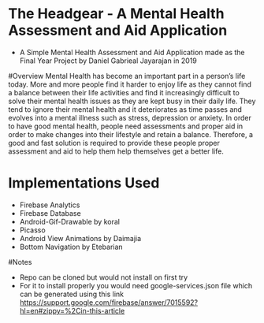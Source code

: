 # The Headgear - A Mental Health Assessment and Aid Application
- A Simple Mental Health Assessment and Aid Application made as the Final Year Project by Daniel Gabrieal Jayarajan in 2019

#Overview
Mental Health has become an important part in a person’s life today. More and more people find it harder to enjoy life as they cannot find a balance between their life activities and find it increasingly difficult to solve their mental health issues as they are kept busy in their daily life. They tend to ignore their mental health and it deteriorates as time passes and evolves into a mental illness such as stress, depression or anxiety. In order to have good mental health, people need assessments and proper aid in order to make changes into their lifestyle and retain a balance. Therefore, a good and fast solution is required to provide these people proper assessment and aid to help them help themselves get a better life. 

# Implementations Used
- Firebase Analytics
- Firebase Database
- Android-Gif-Drawable by koral
- Picasso
- Android View Animations by Daimajia
- Bottom Navigation by Etebarian

#Notes
- Repo can be cloned but would not install on first try
- For it to install properly you would need google-services.json file which can be generated using this link https://support.google.com/firebase/answer/7015592?hl=en#zippy=%2Cin-this-article

